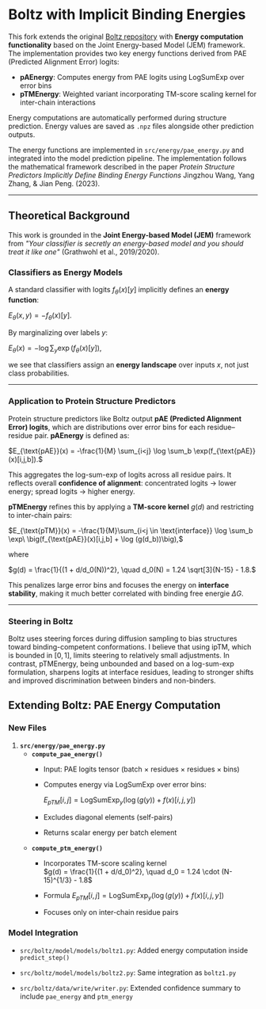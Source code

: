 # Boltz with Implicit Binding Energies

This fork extends the original [Boltz repository](https://github.com/jwohlwend/boltz) with **Energy computation functionality** based on the Joint Energy-based Model (JEM) framework. The implementation provides two key energy functions derived from PAE (Predicted Alignment Error) logits:

- **pAEnergy**: Computes energy from PAE logits using LogSumExp over error bins
- **pTMEnergy**: Weighted variant incorporating TM-score scaling kernel for inter-chain interactions

Energy computations are automatically performed during structure prediction. Energy values are saved as `.npz` files alongside other prediction outputs.

The energy functions are implemented in `src/energy/pae_energy.py` and integrated into the model prediction pipeline. The implementation follows the mathematical framework described in the paper *Protein Structure Predictors Implicitly Define Binding Energy Functions* Jingzhou Wang, Yang Zhang, & Jian Peng. (2023).


---

## Theoretical Background

This work is grounded in the **Joint Energy-based Model (JEM)** framework from  *"Your classifier is secretly an energy-based model and you should treat it like one"* (Grathwohl et al., 2019/2020).

### Classifiers as Energy Models

A standard classifier with logits $f_\theta(x)[y]$ implicitly defines an **energy function**:

$E_\theta(x,y) = -f_\theta(x)[y].$

By marginalizing over labels $y$:

$E_\theta(x) = -\log \sum_y \exp(f_\theta(x)[y])$,

we see that classifiers assign an **energy landscape** over inputs $x$, not just class probabilities.  

---

### Application to Protein Structure Predictors

Protein structure predictors like Boltz output **pAE (Predicted Alignment Error) logits**, which are distributions over error bins for each residue–residue pair. **pAEnergy** is defined as:

$E_{\text{pAE}}(x) = -\frac{1}{M} \sum_{i<j} \log \sum_b \exp(f_{\text{pAE}}(x)[i,j,b]).$

This aggregates the log-sum-exp of logits across all residue pairs. It reflects overall **confidence of alignment**: concentrated logits → lower energy; spread logits → higher energy.

**pTMEnergy** refines this by applying a **TM-score kernel** $g(d)$ and restricting to inter-chain pairs:

$E_{\text{pTM}}(x) = -\frac{1}{M}\sum_{i<j \in \text{interface}}
\log \sum_b \exp\ \big(f_{\text{pAE}}(x)[i,j,b] + \log (g(d_b))\big),$

where

$g(d) = \frac{1}{(1 + d/d_0(N))^2}, \quad d_0(N) = 1.24 \sqrt[3]{N-15} - 1.8.$

This penalizes large error bins and focuses the energy on **interface stability**, making it much better correlated with binding free energie $\Delta G$.

---

### Steering in Boltz

Boltz uses steering forces during diffusion sampling to bias structures toward binding-competent conformations. I believe that using ipTM, which is bounded in $[0,1]$, limits steering to relatively small adjustments. In contrast, pTMEnergy, being unbounded and based on a log-sum-exp formulation, sharpens logits at interface residues, leading to stronger shifts and improved discrimination between binders and non-binders.


## Extending Boltz: PAE Energy Computation

### New Files

1. **`src/energy/pae_energy.py`**
   - **`compute_pae_energy()`**
     - Input: PAE logits tensor (batch × residues × residues × bins)
     - Computes energy via LogSumExp over error bins:

       $E_{pTM}[i,j] = \text{LogSumExp}_y (\log (g(y)) + f(x)[i,j,y])$

     - Excludes diagonal elements (self-pairs)
     - Returns scalar energy per batch element
   - **`compute_ptm_energy()`**
     - Incorporates TM-score scaling kernel  
       $g(d) = \frac{1}{(1 + d/d_0)^2}, \quad d_0 = 1.24 \cdot (N-15)^{1/3} - 1.8$

     - Formula $E_{pTM}[i,j] = \text{LogSumExp}_y (\log (g(y)) + f(x)[i,j,y])$

     - Focuses only on inter-chain residue pairs


### Model Integration

- `src/boltz/model/models/boltz1.py`: Added energy computation inside `predict_step()`

- `src/boltz/model/models/boltz2.py`: Same integration as `boltz1.py`

- `src/boltz/data/write/writer.py`: Extended confidence summary to include `pae_energy` and `ptm_energy`



